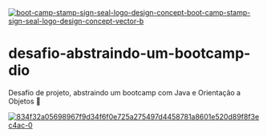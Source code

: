 <a href="https://ibb.co/WVP9H1M">
  <img src="https://i.ibb.co/z67cmwB/boot-camp-stamp-sign-seal-logo-design-concept-boot-camp-stamp-sign-seal-logo-design-concept-vector-b.jpg" alt="boot-camp-stamp-sign-seal-logo-design-concept-boot-camp-stamp-sign-seal-logo-design-concept-vector-b" border="0" /></a>

# desafio-abstraindo-um-bootcamp-dio
Desafio de projeto, abstraindo um bootcamp com Java e Orientação a Objetos 📝

<a href="https://imgbb.com/">
  <img src="https://i.ibb.co/GkST85V/834f32a05698967f9d34f6f0e725a275497d4458781a8601e520d89f8f3ec4ac-0.png" alt="834f32a05698967f9d34f6f0e725a275497d4458781a8601e520d89f8f3ec4ac-0" border="0" /></a>
